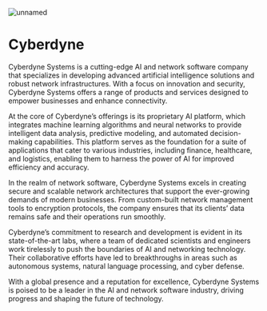 
![unnamed](https://github.com/user-attachments/assets/cdb86e1e-b995-48e1-956b-25a0f51fa866)


# Cyberdyne
Cyberdyne Systems is a cutting-edge AI and network software company that specializes in developing advanced artificial intelligence solutions and robust network infrastructures. With a focus on innovation and security, Cyberdyne Systems offers a range of products and services designed to empower businesses and enhance connectivity.

At the core of Cyberdyne’s offerings is its proprietary AI platform, which integrates machine learning algorithms and neural networks to provide intelligent data analysis, predictive modeling, and automated decision-making capabilities. This platform serves as the foundation for a suite of applications that cater to various industries, including finance, healthcare, and logistics, enabling them to harness the power of AI for improved efficiency and accuracy.

In the realm of network software, Cyberdyne Systems excels in creating secure and scalable network architectures that support the ever-growing demands of modern businesses. From custom-built network management tools to encryption protocols, the company ensures that its clients’ data remains safe and their operations run smoothly.

Cyberdyne’s commitment to research and development is evident in its state-of-the-art labs, where a team of dedicated scientists and engineers work tirelessly to push the boundaries of AI and networking technology. Their collaborative efforts have led to breakthroughs in areas such as autonomous systems, natural language processing, and cyber defense.

With a global presence and a reputation for excellence, Cyberdyne Systems is poised to be a leader in the AI and network software industry, driving progress and shaping the future of technology.
